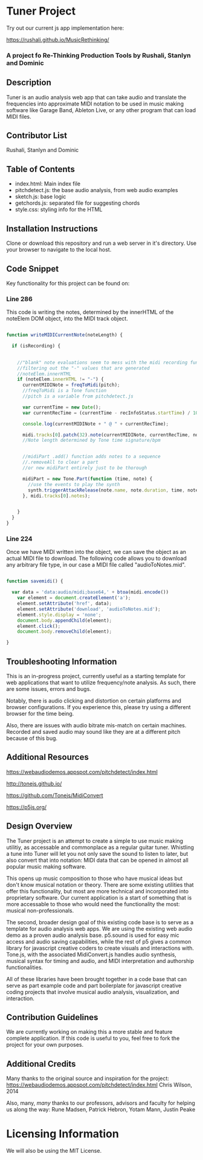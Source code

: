 # Tuner Project

Try out our current js app implementation here:

https://rushali.github.io/MusicRethinking/

### A project fo Re-Thinking Production Tools by Rushali, Stanlyn and Dominic

## Description
Tuner is an audio analysis web app that can take audio and translate the frequencies into approximate MIDI notation to be used in music making software like Garage Band, Ableton Live, or any other program that can load MIDI files.

## Contributor List
Rushali, Stanlyn and Dominic

## Table of Contents
* index.html: Main index file
* pitchdetect.js: the base audio analysis, from web audio examples
* sketch.js: base logic
* getchords.js: separated file for suggesting chords
* style.css: styling info for the HTML

## Installation Instructions
Clone or download this repository and run a web server in it's directory. Use your browser to navigate to the local host.

## Code Snippet
Key functionality for this project can be found on:


### Line 286

This code is writing the notes, determined by the innerHTML of the noteElem DOM object, into the MIDI track object.

```javascript

function writeMIDICurrentNote(noteLength) {

  if (isRecording) {
    

    //"blank" note evaluations seem to mess with the midi recording functionality
    //filtering out the "-" values that are generated
    //noteElem.innerHTML
    if (noteElem.innerHTML != "-") {
      currentMIDINote = freqToMidi(pitch);
      //freqToMidi is a Tone function
      //pitch is a variable from pitchdetect.js

      var currentTime = new Date();
      var currentRecTime = (currentTime - recInfoStatus.startTime) / 1000;

      console.log(currentMIDINote + " @ " + currentRecTime);

      midi.tracks[0].patch(32).note(currentMIDINote, currentRecTime, noteLength);
      //Note length determined by Tone time signature/bpm


      //midiPart .add() function adds notes to a sequence
      //.removeAll to clear a part
      //or new midiPart entirely just to be thorough

      midiPart = new Tone.Part(function (time, note) {
        //use the events to play the synth
        synth.triggerAttackRelease(note.name, note.duration, time, note.velocity)
      }, midi.tracks[0].notes);


    }
  }
}

```

### Line 224

Once we have MIDI written into the object, we can save the object as an actual MIDI file to download. The following code allows you to download any arbitrary file type, in our case a MIDI file called "audioToNotes.mid".

```javascript

function savemidi() {

  var data = 'data:audio/midi;base64,' + btoa(midi.encode())
    var element = document.createElement('a');
    element.setAttribute('href', data);
    element.setAttribute('download', 'audioToNotes.mid');
    element.style.display = 'none';
    document.body.appendChild(element);
    element.click();
    document.body.removeChild(element);

}

```

## Troubleshooting Information
This is an in-progress project, currently useful as a starting template for web applications that want to utilize frequency/note analysis. As such, there are some issues, errors and bugs.

Notably, there is audio clicking and distortion on certain platforms and browser configurations. If you experience this, please try using a different browser for the time being.

Also, there are issues with audio bitrate mis-match on certain machines. Recorded and saved audio may sound like they are at a different pitch because of this bug.

## Additional Resources
https://webaudiodemos.appspot.com/pitchdetect/index.html

http://tonejs.github.io/

https://github.com/Tonejs/MidiConvert

https://p5js.org/


## Design Overview
The Tuner project is an attempt to create a simple to use music making utilitiy, as accessable and commonplace as a regular guitar tuner. Whistling a tune into Tuner will let you not only save the sound to listen to later, but also convert that into notation: MIDI data that can be opened in almost all popular music making software.

This opens up music composition to those who have musical ideas but don't know musical notation or theory. There are some existing utilities that offer this functionality, but most are more technical and incorporated into proprietary software. Our current application is a start of something that is more accessable to those who would need the functionality the most: musical non-professionals.

The second, broader design goal of this existing code base is to serve as a template for audio analysis web apps. We are using the existing web audio demo as a proven audio analysis base. p5.sound is used for easy mic access and audio saving capabilities, while the rest of p5 gives a common library for javascript creative coders to create visuals and interactions with. Tone.js, with the associated MidiConvert.js handles audio synthesis, musical syntax for timing and audio, and MIDI interpretation and authorship functionalities.

All of these libraries have been brought together in a code base that can serve as part example code and part boilerplate for javascript creative coding projects that involve musical audio analysis, visualization, and interaction.

## Contribution Guidelines
We are currently working on making this a more stable and feature complete application. If this code is useful to you, feel free to fork the project for your own purposes.

## Additional Credits
Many thanks to the original source and inspiration for the project:
https://webaudiodemos.appspot.com/pitchdetect/index.html
Chris Wilson, 2014

Also, many, *many* thanks to our professors, advisors and faculty for helping us along the way: Rune Madsen, Patrick Hebron, Yotam Mann, Justin Peake


# Licensing Information
We will also be using the MIT License.
